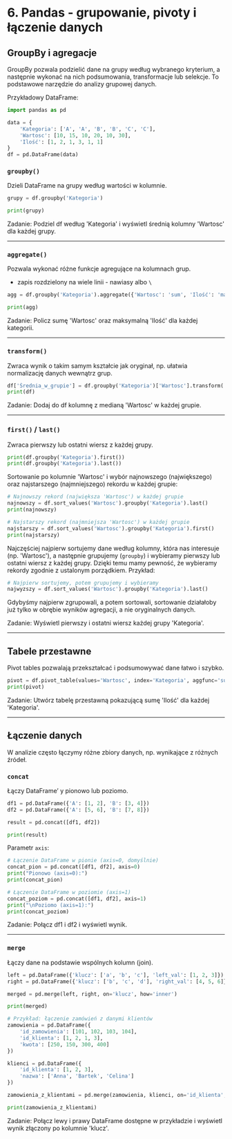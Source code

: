 # 6. Pandas - grupowanie, pivoty i łączenie danych

## GroupBy i agregacje  

GroupBy pozwala podzielić dane na grupy według wybranego kryterium, a następnie wykonać na nich podsumowania, transformacje lub selekcje. To podstawowe narzędzie do analizy grupowej danych.

Przykładowy DataFrame:  

```python
import pandas as pd

data = {
    'Kategoria': ['A', 'A', 'B', 'B', 'C', 'C'],
    'Wartosc': [10, 15, 10, 20, 10, 30],
    'Ilość': [1, 2, 1, 3, 1, 1]
}
df = pd.DataFrame(data)
```

### `groupby()`  

Dzieli DataFrame na grupy według wartości w kolumnie.  

```python
grupy = df.groupby('Kategoria')  

print(grupy)
```

Zadanie: Podziel df według 'Kategoria' i wyświetl średnią kolumny 'Wartosc' dla każdej grupy.

***

### `aggregate()`  

Pozwala wykonać różne funkcje agregujące na kolumnach grup.  

* zapis rozdzielony na wiele linii - nawiasy albo `\`

```python
agg = df.groupby('Kategoria').aggregate({'Wartosc': 'sum', 'Ilość': 'max'})

print(agg)
```

Zadanie: Policz sumę 'Wartosc' oraz maksymalną 'Ilość' dla każdej kategorii.

***

### `transform()`  

Zwraca wynik o takim samym kształcie jak oryginał, np. ułatwia normalizację danych wewnątrz grup.  

```python
df['Średnia_w_grupie'] = df.groupby('Kategoria')['Wartosc'].transform('mean')
print(df)
```

Zadanie: Dodaj do df kolumnę z medianą 'Wartosc' w każdej grupie.

***

### `first()` / `last()`  

Zwraca pierwszy lub ostatni wiersz z każdej grupy.  

```python
print(df.groupby('Kategoria').first())
print(df.groupby('Kategoria').last())
```

Sortowanie po kolumnie 'Wartosc' i wybór najnowszego (największego) oraz najstarszego (najmniejszego) rekordu w każdej grupie:

```python
# Najnowszy rekord (największa 'Wartosc') w każdej grupie
najnowszy = df.sort_values('Wartosc').groupby('Kategoria').last()
print(najnowszy)

# Najstarszy rekord (najmniejsza 'Wartosc') w każdej grupie
najstarszy = df.sort_values('Wartosc').groupby('Kategoria').first()
print(najstarszy)
```

Najczęściej najpierw sortujemy dane według kolumny, która nas interesuje (np. 'Wartosc'), a następnie grupujemy (`groupby`) i wybieramy pierwszy lub ostatni wiersz z każdej grupy. Dzięki temu mamy pewność, że wybieramy rekordy zgodnie z ustalonym porządkiem. Przykład:

```python
# Najpierw sortujemy, potem grupujemy i wybieramy
najwyzszy = df.sort_values('Wartosc').groupby('Kategoria').last()
```

Gdybyśmy najpierw zgrupowali, a potem sortowali, sortowanie działałoby już tylko w obrębie wyników agregacji, a nie oryginalnych danych.

Zadanie: Wyświetl pierwszy i ostatni wiersz każdej grupy 'Kategoria'.

***

## Tabele przestawne  

Pivot tables pozwalają przekształcać i podsumowywać dane łatwo i szybko.  

```python
pivot = df.pivot_table(values='Wartosc', index='Kategoria', aggfunc='sum')
print(pivot)
```

Zadanie: Utwórz tabelę przestawną pokazującą sumę 'Ilość' dla każdej 'Kategoria'.

***

## Łączenie danych  

W analizie często łączymy różne zbiory danych, np. wynikające z różnych źródeł.

### `concat`  

Łączy DataFrame’ y pionowo lub poziomo.  

```python
df1 = pd.DataFrame({'A': [1, 2], 'B': [3, 4]})
df2 = pd.DataFrame({'A': [5, 6], 'B': [7, 8]})

result = pd.concat([df1, df2])

print(result)
```

Parametr `axis`:

```python
# Łączenie DataFrame w pionie (axis=0, domyślnie)
concat_pion = pd.concat([df1, df2], axis=0)
print("Pionowo (axis=0):")
print(concat_pion)

# Łączenie DataFrame w poziomie (axis=1)
concat_poziom = pd.concat([df1, df2], axis=1)
print("\nPoziomo (axis=1):")
print(concat_poziom)
```

Zadanie: Połącz df1 i df2 i wyświetl wynik.

***

### `merge`  

Łączy dane na podstawie wspólnych kolumn (join).  

```python
left = pd.DataFrame({'klucz': ['a', 'b', 'c'], 'left_val': [1, 2, 3]})
right = pd.DataFrame({'klucz': ['b', 'c', 'd'], 'right_val': [4, 5, 6]})

merged = pd.merge(left, right, on='klucz', how='inner')

print(merged)
```

```python
# Przykład: łączenie zamówień z danymi klientów
zamowienia = pd.DataFrame({
    'id_zamowienia': [101, 102, 103, 104],
    'id_klienta': [1, 2, 1, 3],
    'kwota': [250, 150, 300, 400]
})

klienci = pd.DataFrame({
    'id_klienta': [1, 2, 3],
    'nazwa': ['Anna', 'Bartek', 'Celina']
})

zamowienia_z_klientami = pd.merge(zamowienia, klienci, on='id_klienta', how='left')

print(zamowienia_z_klientami)
```

Zadanie: Połącz lewy i prawy DataFrame dostępne w przykładzie i wyświetl wynik złączony po kolumnie 'klucz'.
